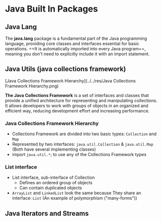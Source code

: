 # Java Built In Packages

## Java Lang

The **java.lang** package is a fundamental part of the Java programming language, providing core classes and interfaces essential for basic operations. ==It is automatically imported into every Java program==, meaning you don't need to explicitly include it with an import statement.

## Java Utils (java collections framework)

[Java Collections Framework Hierarchy](../../res/Java Collections Framework Hierarchy.png)

**The Java Collections Framework** is a set of interfaces and classes that provide a unified architecture for representing and manipulating collections. It allows developers to work with groups of objects in an organized and efficient way, reducing development effort and increasing performance.

### Java Collections Framework Hierarchy

- Collections Framework are divided into two basic types: `Collection` and `Map`
- Represented by two interfaces: `java.util.Collection` & `java.util.Map` (Both have several implementing classes)
- import `java.util.*`; to use any of the Collections Framework types

### List interface

- List interface, sub-interface of Collection
  - Defines an ordered group of objects
  - Can contain duplicated objects
- `ArrayList` and `LinkedList` look the same because They share an interface: `List` (An example of polymorphism ("many-forms"))

## Java Iterators and Streams
